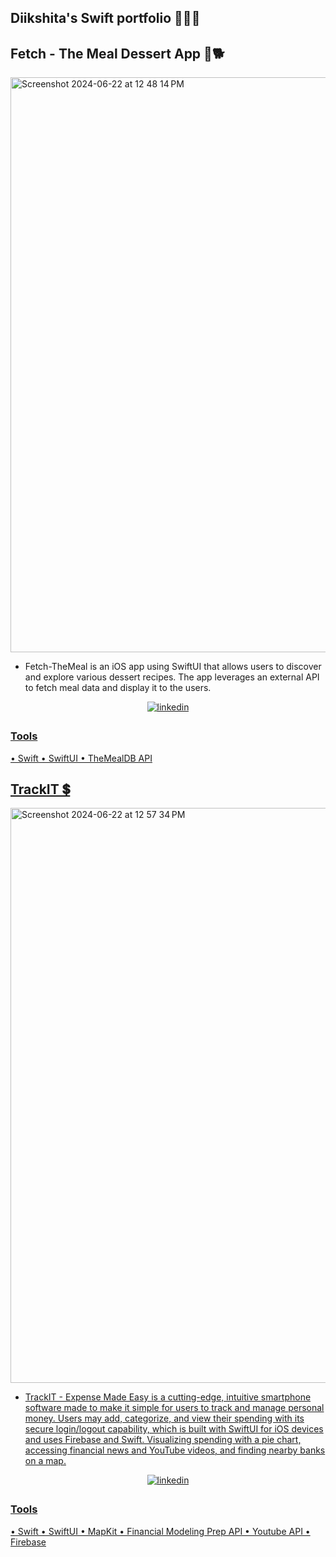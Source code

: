 ## Diikshita's Swift portfolio 👩🏻‍💻

## Fetch - The Meal Dessert App 🍭🐕

<img width="920" alt="Screenshot 2024-06-22 at 12 48 14 PM" src="https://github.com/dikshitapatel/swift-projects/assets/51240335/6c27969d-724c-412f-b06a-c212753ba149">
  
* Fetch-TheMeal is an iOS app using SwiftUI that allows users to discover and explore various dessert recipes. The app leverages an external API to fetch meal data and display it to the users.

<div align="center">
<a href="https://github.com/dikshitapatel/Fetch_TheMeal-Dessert-App" target="_blank">
<img src=https://img.shields.io/badge/GitHub-100000?style=for-the-badge&logo=github&logoColor=white alt=linkedin style="margin-bottom: 5px;" />
</div>
  
### Tools
• Swift
• SwiftUI
• TheMealDB API


## TrackIT 💲
<img width="920" alt="Screenshot 2024-06-22 at 12 57 34 PM" src="https://github.com/dikshitapatel/swift-projects/assets/51240335/35809b2a-26fa-428e-85c5-481e59f2b106">
  
* TrackIT - Expense Made Easy is a cutting-edge, intuitive smartphone software made to make it simple for users to track and manage personal money. Users may add, categorize, and view their spending with its secure login/logout capability, which is built with SwiftUI for iOS devices and uses Firebase and Swift.
Visualizing spending with a pie chart, accessing financial news and YouTube videos, and finding nearby banks on a map.

<div align="center">
<a href="https://github.com/dikshitapatel/Track-it" target="_blank">
<img src=https://img.shields.io/badge/GitHub-100000?style=for-the-badge&logo=github&logoColor=white alt=linkedin style="margin-bottom: 5px;" />
</div>
  
### Tools
• Swift
• SwiftUI
• MapKit
• Financial Modeling Prep API
• Youtube API
• Firebase






